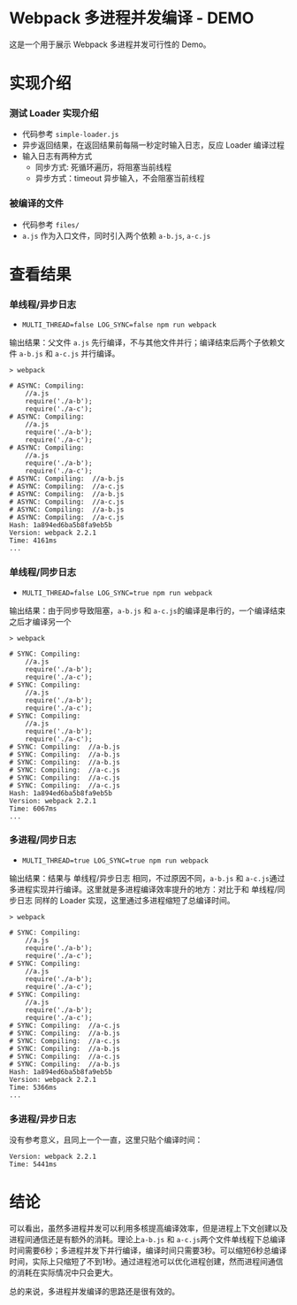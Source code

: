 # Webpack 多进程并发编译 - DEMO

这是一个用于展示 Webpack 多进程并发可行性的 Demo。

# 实现介绍

### 测试 Loader 实现介绍

- 代码参考 `simple-loader.js`
- 异步返回结果，在返回结果前每隔一秒定时输入日志，反应 Loader 编译过程
- 输入日志有两种方式
    - 同步方式: 死循环遍历，将阻塞当前线程
    - 异步方式：timeout 异步输入，不会阻塞当前线程

### 被编译的文件

- 代码参考 `files/`
- `a.js` 作为入口文件，同时引入两个依赖 `a-b.js`, `a-c.js`

# 查看结果

### 单线程/异步日志

- `MULTI_THREAD=false LOG_SYNC=false npm run webpack`

输出结果：父文件 `a.js` 先行编译，不与其他文件并行；编译结束后两个子依赖文件 `a-b.js` 和 `a-c.js` 并行编译。

```
> webpack                     
                              
# ASYNC: Compiling:           
    //a.js                    
    require('./a-b');         
    require('./a-c');         
# ASYNC: Compiling:           
    //a.js                    
    require('./a-b');         
    require('./a-c');         
# ASYNC: Compiling:           
    //a.js                    
    require('./a-b');         
    require('./a-c');         
# ASYNC: Compiling:  //a-b.js 
# ASYNC: Compiling:  //a-c.js 
# ASYNC: Compiling:  //a-b.js 
# ASYNC: Compiling:  //a-c.js 
# ASYNC: Compiling:  //a-b.js 
# ASYNC: Compiling:  //a-c.js 
Hash: 1a894ed6ba5b8fa9eb5b
Version: webpack 2.2.1
Time: 4161ms
...
```

### 单线程/同步日志

- `MULTI_THREAD=false LOG_SYNC=true npm run webpack`

输出结果：由于同步导致阻塞，`a-b.js` 和 `a-c.js`的编译是串行的，一个编译结束之后才编译另一个

```
> webpack                    
                             
# SYNC: Compiling:           
    //a.js                   
    require('./a-b');        
    require('./a-c');        
# SYNC: Compiling:           
    //a.js                   
    require('./a-b');        
    require('./a-c');        
# SYNC: Compiling:           
    //a.js                   
    require('./a-b');        
    require('./a-c');        
# SYNC: Compiling:  //a-b.js 
# SYNC: Compiling:  //a-b.js 
# SYNC: Compiling:  //a-b.js 
# SYNC: Compiling:  //a-c.js 
# SYNC: Compiling:  //a-c.js 
# SYNC: Compiling:  //a-c.js 
Hash: 1a894ed6ba5b8fa9eb5b
Version: webpack 2.2.1
Time: 6067ms
...
```

### 多进程/同步日志

- `MULTI_THREAD=true LOG_SYNC=true npm run webpack`

输出结果：结果与 单线程/异步日志 相同，不过原因不同，`a-b.js` 和 `a-c.js`通过多进程实现并行编译。这里就是多进程编译效率提升的地方：对比于和 单线程/同步日志 同样的 Loader 实现，这里通过多进程缩短了总编译时间。 

```
> webpack                   
                            
# SYNC: Compiling:          
    //a.js                  
    require('./a-b');       
    require('./a-c');       
# SYNC: Compiling:          
    //a.js                  
    require('./a-b');       
    require('./a-c');       
# SYNC: Compiling:          
    //a.js                  
    require('./a-b');       
    require('./a-c');       
# SYNC: Compiling:  //a-c.js
# SYNC: Compiling:  //a-b.js
# SYNC: Compiling:  //a-c.js
# SYNC: Compiling:  //a-b.js
# SYNC: Compiling:  //a-c.js
# SYNC: Compiling:  //a-b.js
Hash: 1a894ed6ba5b8fa9eb5b
Version: webpack 2.2.1
Time: 5366ms
...
```

### 多进程/异步日志

没有参考意义，且同上一个一直，这里只贴个编译时间：

```
Version: webpack 2.2.1
Time: 5441ms
```

# 结论

可以看出，虽然多进程并发可以利用多核提高编译效率，但是进程上下文创建以及进程间通信还是有额外的消耗。理论上`a-b.js` 和 `a-c.js`两个文件单线程下总编译时间需要6秒；多进程并发下并行编译，编译时间只需要3秒。可以缩短6秒总编译时间，实际上只缩短了不到1秒。通过进程池可以优化进程创建，然而进程间通信的消耗在实际情况中只会更大。

总的来说，多进程并发编译的思路还是很有效的。
